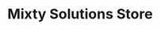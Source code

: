 ---
layout: gear
permalink: /store/
title: Mixty Solutions Store
description: "Mixty Solutions Store"

header_title: Mixty Solutions Store
onpage_description: To order, contact Mixty on <a class="text-pink-400 inline" href="https://bsky.app/profile/mixty.pet" target="_blank">BlueSky</a>, <a class="text-pink-400 inline" href="https://www.instagram.com/mixtythepuppycat/" target="_blank">Instagram</a>, or Discord. <br>Shipping is $10 USD for domestic orders. International starts at $30 USD, contact for details.</br> <br>Please note, since most of these are 3d printed, there might be slight variations between the photographed items and the ones you receive.</br>

looks:
    - Name: Fidget Clicker Key
      Image_URL: /assets/images/clicker.JPEG
      Parts:
        - Name: Do you like the sound and feeling of typing on a clicky keyboard but wish you could take that ability anywhere? Well now you can! The paw is there to help remind you to not accidentally train a puppygirl with it.

        - Type: Price
          Name: $15 USD

        - Type: Colors
          Name: Purple, Black, or Two Tone. Ask about availability of other colors.

        - Type: Material
          Name: 3d printed PLA case and key cap, mechanical keyboard clicky switch (others available upon request), and metal keychain clasps

    - Name: HexCorp Mechanical Key Cap
      Image_URL: /assets/images/keycap.JPEG
      Parts:
        - Name: Put this on your RGB human interface device and they'll never know you're a member of the hive.

        - Type: Price
          Name: $8 USD ($3 discount if purchased with other products)
        
        - Type: Color
          Name: Translucent base with a purple top

        - Type: Material
          Name: 3d printed PLA

        - Type: Size
          Name: 18mm x 18mm x 10mm

        - Type: Note
          Name: It might take a bit of additional force to pop this on a switch. They have been tested on box type switches beforehand.

    - Name: HexCorp Earrings
      Image_URL: /assets/images/IMG_0442.JPEG
      Parts:
        - Name: Drone out in style with these HexCorp logo cutout dangle earrings. They can even be worn when you're in human mode!

        - Type: Price
          Name: $15 USD

        - Type: Material
          Name: 3d printed PLA with sterling silver plated earring hooks

        - Type: Size
          Name: 32mm x 35mm (sans hook)

    - Name: Ritual Earrings
      Image_URL: /assets/images/band.JPEG
      Parts:
        - Name: You know that band your partner is super into but you're not sure who they are? Get them something to rock out in during one of their rituals!

        - Type: Price
          Name: $15 USD

        - Type: Colors
          Name: Available in red, black, white, or tricolor. Tricolor, as seen in the top right earring, is black on one side, red on the other, with a white strip in the middle.

        - Type: Material
          Name: 3d printed PLA with sterling silver plated earring hooks

        - Type: Size
          Name: 37mm x 31mm (sans hook)

    - Name: Mixty Sticker
      Image_URL: /assets/images/mixtysticker.JPEG
      Parts:
        - Name: Does your water bottle severely lack stickers? Go ahead and fix that with a Mixty the Puppycat smug emoji sticker!

        - Type: Price
          Name: $4 USD

        - Type: Material
          Name: Matte finish sticker

        - Type: Size
          Name: 58mm x 58mm
---